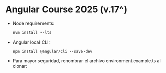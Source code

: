# Angular Course 2025 (v.17^)

- Node requirements:
    ```
    nvm install --lts

    ```
- Angular local CLI:
    ```
    npm install @angular/cli --save-dev
    ```
- Para mayor seguridad, renombrar el archivo environment.example.ts al clonar:
